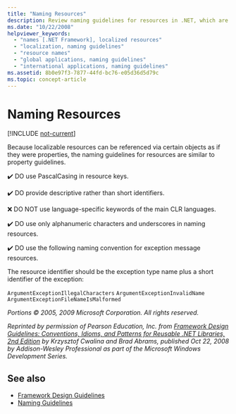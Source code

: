 ```yaml
---
title: "Naming Resources"
description: Review naming guidelines for resources in .NET, which are similar to the guidelines for naming properties.
ms.date: "10/22/2008"
helpviewer_keywords:
  - "names [.NET Framework], localized resources"
  - "localization, naming guidelines"
  - "resource names"
  - "global applications, naming guidelines"
  - "international applications, naming guidelines"
ms.assetid: 8b0e97f3-7877-44fd-bc76-e05d36d5d79c
ms.topic: concept-article
---
```

# Naming Resources

[!INCLUDE [not-current](includes/not-current.md)]

Because localizable resources can be referenced via certain objects as if they were properties, the naming guidelines for resources are similar to property guidelines.

 ✔️ DO use PascalCasing in resource keys.

 ✔️ DO provide descriptive rather than short identifiers.

 ❌ DO NOT use language-specific keywords of the main CLR languages.

 ✔️ DO use only alphanumeric characters and underscores in naming resources.

 ✔️ DO use the following naming convention for exception message resources.

 The resource identifier should be the exception type name plus a short identifier of the exception:

 `ArgumentExceptionIllegalCharacters`
 `ArgumentExceptionInvalidName`
 `ArgumentExceptionFileNameIsMalformed`

 *Portions © 2005, 2009 Microsoft Corporation. All rights reserved.*

 *Reprinted by permission of Pearson Education, Inc. from [Framework Design Guidelines: Conventions, Idioms, and Patterns for Reusable .NET Libraries, 2nd Edition](https://www.informit.com/store/framework-design-guidelines-conventions-idioms-and-9780321545619) by Krzysztof Cwalina and Brad Abrams, published Oct 22, 2008 by Addison-Wesley Professional as part of the Microsoft Windows Development Series.*

## See also

- [Framework Design Guidelines](index.md)
- [Naming Guidelines](naming-guidelines.md)
